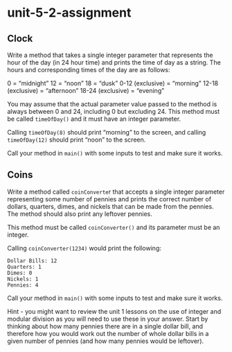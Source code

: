 # unit-5-2-assignment

## Clock
Write a method that takes a single integer parameter that represents the hour of the day (in 24 hour time) and prints the time of day as a string. The hours and corresponding times of the day are as follows:

0 = “midnight”
12 = “noon”
18 = “dusk”
0-12 (exclusive) = “morning”
12-18 (exclusive) = “afternoon”
18-24 (exclusive) = “evening”

You may assume that the actual parameter value passed to the method is always between 0 and 24, including 0 but excluding 24.
This method must be called `timeOfDay()` and it must have an integer parameter.

Calling `timeOfDay(8)` should print “morning” to the screen, and calling `timeOfDay(12)` should print “noon” to the screen.

Call your method in `main()` with some inputs to test and make sure it works.

## Coins
Write a method called `coinConverte`r that accepts a single integer parameter representing some number of pennies and prints the correct number of dollars, quarters, dimes, and nickels that can be made from the pennies. The method should also print any leftover pennies.

This method must be called `coinConverter()` and its parameter must be an integer.

Calling `coinConverter(1234)` would print the following:
```
Dollar Bills: 12
Quarters: 1
Dimes: 0
Nickels: 1
Pennies: 4
```
Call your method in `main()` with some inputs to test and make sure it works.

Hint - you might want to review the unit 1 lessons on the use of integer and modular division as you will need to use these in your answer. Start by thinking about how many pennies there are in a single dollar bill, and therefore how you would work out the number of whole dollar bills in a given number of pennies (and how many pennies would be leftover).
